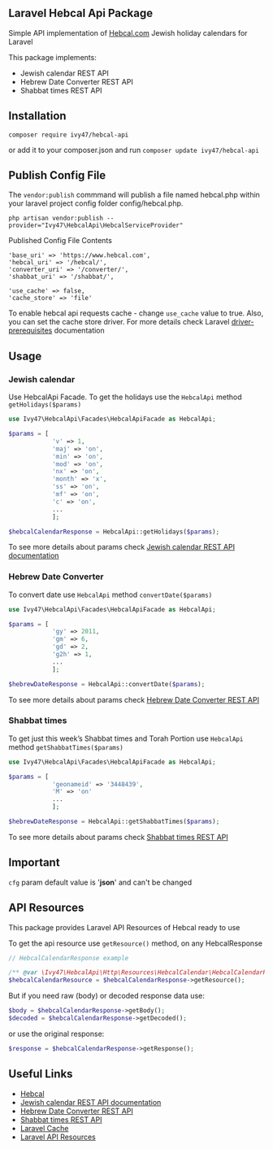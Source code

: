 ## Laravel Hebcal Api Package
Simple API implementation of [Hebcal.com](https://www.hebcal.com/) Jewish holiday calendars for Laravel

This package implements:
- Jewish calendar REST API
- Hebrew Date Converter REST API
- Shabbat times REST API

## Installation

`composer require ivy47/hebcal-api`

or add it to your composer.json and run `composer update ivy47/hebcal-api`

## Publish Config File
The `vendor:publish` commmand will publish a file named hebcal.php within your laravel project config folder config/hebcal.php.

`php artisan vendor:publish --provider="Ivy47\HebcalApi\HebcalServiceProvider"`

Published Config File Contents
```
'base_uri' => 'https://www.hebcal.com',
'hebcal_uri' => '/hebcal/',
'converter_uri' => '/converter/',
'shabbat_uri' => '/shabbat/',

'use_cache' => false,
'cache_store' => 'file'
```

To enable hebcal api requests cache - change `use_cache` value to true. Also, you can set the cache store driver. For more details check Laravel [driver-prerequisites](https://laravel.com/docs/8.x/cache#driver-prerequisites) documentation 

## Usage

### Jewish calendar
Use HebcalApi Facade. To get the holidays use the `HebcalApi` method `getHolidays($params)`
```php
use Ivy47\HebcalApi\Facades\HebcalApiFacade as HebcalApi;

$params = [
            'v' => 1,
            'maj' => 'on',
            'min' => 'on',
            'mod' => 'on',
            'nx' => 'on',
            'month' => 'x',
            'ss' => 'on',
            'mf' => 'on',
            'c' => 'on',
            ...
            ];

$hebcalCalendarResponse = HebcalApi::getHolidays($params);
```

To see more details about params check [Jewish calendar REST API documentation](https://www.hebcal.com/home/195/jewish-calendar-rest-api)

### Hebrew Date Converter
To convert date use `HebcalApi` method `convertDate($params)`
```php
use Ivy47\HebcalApi\Facades\HebcalApiFacade as HebcalApi;

$params = [
            'gy' => 2011,
            'gm' => 6,
            'gd' => 2,
            'g2h' => 1,
            ...
            ];

$hebrewDateResponse = HebcalApi::convertDate($params);
```

To see more details about params check [Hebrew Date Converter REST API](https://www.hebcal.com/home/219/hebrew-date-converter-rest-api)

### Shabbat times
To get just this week’s Shabbat times and Torah Portion use `HebcalApi` method `getShabbatTimes($params)`
```php
use Ivy47\HebcalApi\Facades\HebcalApiFacade as HebcalApi;

$params = [
            'geonameid' => '3448439',
            'M' => 'on'
            ...
            ];

$hebrewDateResponse = HebcalApi::getShabbatTimes($params);
```

To see more details about params check [Shabbat times REST API](https://www.hebcal.com/home/197/shabbat-times-rest-api)

## Important

`cfg` param default value is '**json**' and can't be changed

## API Resources

This package provides Laravel API Resources of Hebcal ready to use 

To get the api resource use `getResource()` method, on any HebcalResponse

```php
// HebcalCalendarResponse example

/** @var \Ivy47\HebcalApi\Http\Resources\HebcalCalendar\HebcalCalendarResource $hebcalCalendarResource */
$hebcalCalendarResource = $hebcalCalendarResponse->getResource();
```

But if you need raw (body) or decoded response data use:
```php
$body = $hebcalCalendarResponse->getBody();
$decoded = $hebcalCalendarResponse->getDecoded();
```

or use the original response:
```php
$response = $hebcalCalendarResponse->getResponse();
```

## Useful Links

- [Hebcal](https://www.hebcal.com/)
- [Jewish calendar REST API documentation](https://www.hebcal.com/home/195/jewish-calendar-rest-api)
- [Hebrew Date Converter REST API](https://www.hebcal.com/home/219/hebrew-date-converter-rest-api)
- [Shabbat times REST API](https://www.hebcal.com/home/197/shabbat-times-rest-api)
- [Laravel Cache](https://laravel.com/docs/8.x/cache)
- [Laravel API Resources](https://laravel.com/docs/8.x/eloquent-resources)


